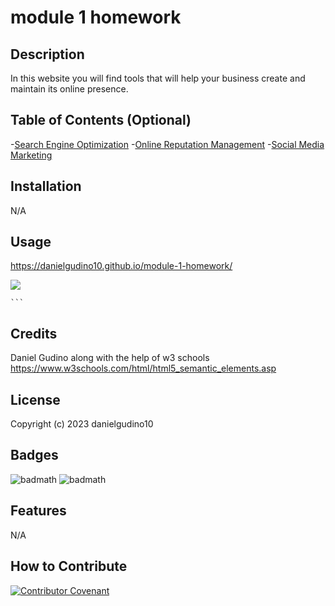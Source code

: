# module 1 homework

## Description

In this website you will find tools that will help your business create and maintain its online presence. 

## Table of Contents (Optional)

-[Search Engine Optimization](#SEO)
-[Online Reputation Management](#ORM)
-[Social Media Marketing](#SMM)


## Installation

N/A

## Usage

https://danielgudino10.github.io/module-1-homework/


<img src="assets/images/digital-marketing-meeting.jpg">
  
    ```

## Credits

Daniel Gudino along with the help of 
w3 schools https://www.w3schools.com/html/html5_semantic_elements.asp

## License

Copyright (c) 2023 danielgudino10

## Badges

![badmath](https://img.shields.io/badge/HTML-239120?style=for-the-badge&logo=html5&logoColor=white)
![badmath](https://img.shields.io/badge/CSS-239120?&style=for-the-badge&logo=css3&logoColor=white)

## Features

N/A

## How to Contribute

[![Contributor Covenant](https://img.shields.io/badge/Contributor%20Covenant-2.1-4baaaa.svg)](code_of_conduct.md)

